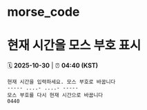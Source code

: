 # morse_code
# 현재 시간을 모스 부호 표시
<!-- MORSE_TIME_START -->
🗓️ **2025-10-30** | ⏰ **04:40 (KST)**

```
현재 시간을 입력하세요. 모스 부호로 바꿉니다
----- ....- ....- -----
모스 부호를 다시 현재 시간으로 바꿉니다
0440
```
<!-- MORSE_TIME_END -->
